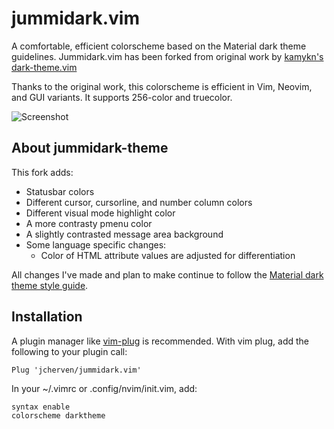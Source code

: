 # jummidark.vim

A comfortable, efficient colorscheme based on the Material dark theme guidelines. Jummidark.vim has been forked from original work by [kamykn's dark-theme.vim](https://github.com/kamykn/dark-theme)

Thanks to the original work, this colorscheme is efficient in Vim, Neovim, and GUI variants. It supports 256-color and truecolor.

![Screenshot](https://raw.githubusercontent.com/jcherven/jummidark.vim/master/jummidark-specimen.png)

## About jummidark-theme

This fork adds:

- Statusbar colors
- Different cursor, cursorline, and number column colors
- Different visual mode highlight color
- A more contrasty pmenu color
- A slightly contrasted message area background
- Some language specific changes:
  - Color of HTML attribute values are adjusted for differentiation

All changes I've made and plan to make continue to follow the [Material dark theme style guide](https://material.io/design/color/dark-theme.html).

## Installation

A plugin manager like [vim-plug](https://github.com/junegunn/vim-plug) is recommended. With vim plug, add the following to your plugin call:

```vimscript
Plug 'jcherven/jummidark.vim'
```

In your ~/.vimrc or .config/nvim/init.vim, add:

```vimscript
syntax enable
colorscheme darktheme
```
